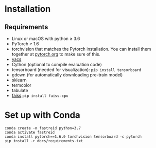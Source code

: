 # Installation

## Requirements

- Linux or macOS with python ≥ 3.6
- PyTorch ≥ 1.6
- torchvision that matches the Pytorch installation. You can install them together at [pytorch.org](https://pytorch.org/) to make sure of this.
- [yacs](https://github.com/rbgirshick/yacs)
- Cython (optional to compile evaluation code)
- tensorboard (needed for visualization): `pip install tensorboard`
- gdown (for automatically downloading pre-train model)
- sklearn
- termcolor
- tabulate
- [faiss](https://github.com/facebookresearch/faiss) `pip install faiss-cpu`



# Set up with Conda
```shell script
conda create -n fastreid python=3.7
conda activate fastreid
conda install pytorch==1.6.0 torchvision tensorboard -c pytorch
pip install -r docs/requirements.txt
```